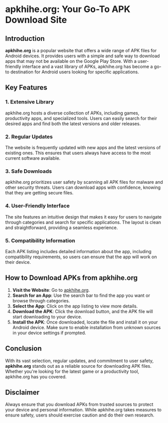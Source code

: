 
# apkhihe.org: Your Go-To APK Download Site

## Introduction
**apkhihe.org** is a popular website that offers a wide range of APK files for Android devices. It provides users with a simple and safe way to download apps that may not be available on the Google Play Store. With a user-friendly interface and a vast library of APKs, apkhihe.org has become a go-to destination for Android users looking for specific applications.

## Key Features

### 1. Extensive Library
apkhihe.org hosts a diverse collection of APKs, including games, productivity apps, and specialized tools. Users can easily search for their desired apps and find both the latest versions and older releases.

### 2. Regular Updates
The website is frequently updated with new apps and the latest versions of existing ones. This ensures that users always have access to the most current software available.

### 3. Safe Downloads
apkhihe.org prioritizes user safety by scanning all APK files for malware and other security threats. Users can download apps with confidence, knowing that they are getting secure files.

### 4. User-Friendly Interface
The site features an intuitive design that makes it easy for users to navigate through categories and search for specific applications. The layout is clean and straightforward, providing a seamless experience.

### 5. Compatibility Information
Each APK listing includes detailed information about the app, including compatibility requirements, so users can ensure that the app will work on their device.

## How to Download APKs from apkhihe.org

1. **Visit the Website**: Go to [apkhihe.org](https://apkhihe.org).
2. **Search for an App**: Use the search bar to find the app you want or browse through categories.
3. **Select the App**: Click on the app listing to view more details.
4. **Download the APK**: Click the download button, and the APK file will start downloading to your device.
5. **Install the APK**: Once downloaded, locate the file and install it on your Android device. Make sure to enable installation from unknown sources in your device settings if prompted.

## Conclusion
With its vast selection, regular updates, and commitment to user safety, **apkhihe.org** stands out as a reliable source for downloading APK files. Whether you're looking for the latest game or a productivity tool, apkhihe.org has you covered.

## Disclaimer
Always ensure that you download APKs from trusted sources to protect your device and personal information. While apkhihe.org takes measures to ensure safety, users should exercise caution and do their own research.
